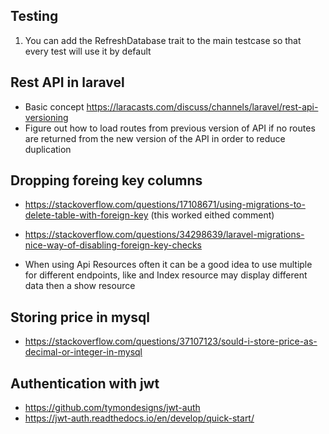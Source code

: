 ## Testing
1. You can add the RefreshDatabase trait to the main testcase so that every test will use it by default

## Rest API in laravel
+ Basic concept https://laracasts.com/discuss/channels/laravel/rest-api-versioning
+ Figure out how to load routes from previous version of API if no routes are returned from the new version of the API in order to reduce duplication

## Dropping foreing key columns
+ https://stackoverflow.com/questions/17108671/using-migrations-to-delete-table-with-foreign-key (this worked eithed comment)
+ https://stackoverflow.com/questions/34298639/laravel-migrations-nice-way-of-disabling-foreign-key-checks 

+ When using Api Resources often it can be a good idea to use multiple for different endpoints, like and Index resource may display different data then a show resource

## Storing price in mysql 
+ https://stackoverflow.com/questions/37107123/sould-i-store-price-as-decimal-or-integer-in-mysql


## Authentication with jwt
+ https://github.com/tymondesigns/jwt-auth
+ https://jwt-auth.readthedocs.io/en/develop/quick-start/